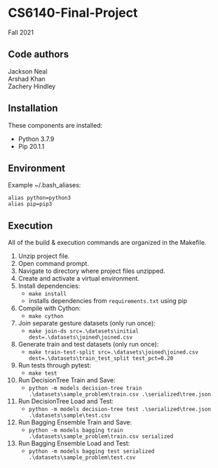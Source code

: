 # CS6140-Final-Project

Fall 2021

Code authors
-----------
Jackson Neal  
Arshad Khan  
Zachery Hindley

Installation
------------
These components are installed:

- Python 3.7.9
- Pip 20.1.1

Environment
-----------
Example ~/.bash_aliases:

```
alias python=python3
alias pip=pip3
```

Execution
---------
All of the build & execution commands are organized in the Makefile.

1) Unzip project file.
2) Open command prompt.
3) Navigate to directory where project files unzipped.
4) Create and activate a virtual environment.
5) Install dependencies:
    - `make install`
    - installs dependencies from `requirements.txt` using pip
6) Compile with Cython:
    - `make cython`
7) Join separate gesture datasets (only run once):
    - `make join-ds src=.\datasets\initial dest=.\datasets\joined\joined.csv`
8) Generate train and test datasets (only run once):
    - `make train-test-split src=.\datasets\joined\joined.csv dest=.\datasets\train_test_split test_pct=0.20`
9) Run tests through pytest:
    - `make test`
10) Run DecisionTree Train and Save:
    - `python -m models decision-tree train .\datasets\sample_problem\train.csv .\serialized\tree.json`
11) Run DecisionTree Load and Test:
    - `python -m models decision-tree test .\serialized\tree.json .\datasets\sample\test.csv`
12) Run Bagging Ensemble Train and Save:
    - `python -m models bagging train .\datasets\sample_problem\train.csv serialized`
13) Run Bagging Ensemble Load and Test:
    - `python -m models bagging test serialized .\datasets\sample_problem\test.csv`

